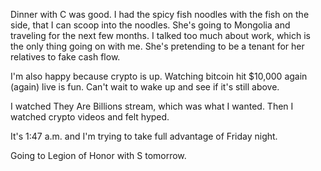 Dinner with C was good. I had the spicy fish noodles with the fish on the side, that I can scoop into the noodles. She's going to Mongolia and traveling for the next few months. I talked too much about work, which is the only thing going on with me. She's pretending to be a tenant for her relatives to fake cash flow.

I'm also happy because crypto is up. Watching bitcoin hit $10,000 again (again) live is fun. Can't wait to wake up and see if it's still above.

I watched They Are Billions stream, which was what I wanted. Then I watched crypto videos and felt hyped.

It's 1:47 a.m. and I'm trying to take full advantage of Friday night.

Going to Legion of Honor with S tomorrow.
